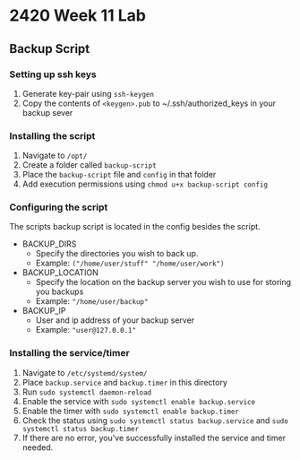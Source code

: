 # 2420 Week 11 Lab

## Backup Script

### Setting up ssh keys
1. Generate key-pair using `ssh-keygen`
2. Copy the contents of `<keygen>.pub` to ~/.ssh/authorized_keys in your backup sever

### Installing the script
1. Navigate to `/opt/`
2. Create a folder called `backup-script`
3. Place the `backup-script` file and `config` in that folder
4. Add execution permissions using `chmod u+x backup-script config`

### Configuring the script

The scripts backup script is located in the config besides the script.

* BACKUP_DIRS
    * Specify the directories you wish to back up.
    * Example: `("/home/user/stuff" "/home/user/work")`
* BACKUP_LOCATION
    * Specify the location on the backup server you wish to use for storing you backups
    * Example: `"/home/user/backup"`
* BACKUP_IP
    * User and ip address of your backup server
    * Example: `"user@127.0.0.1"`

### Installing the service/timer
1. Navigate to `/etc/systemd/system/`
2. Place `backup.service` and `backup.timer` in this directory
3. Run `sudo systemctl daemon-reload`
4. Enable the service with `sudo systemctl enable backup.service`
5. Enable the timer with `sudo systemctl enable backup.timer`
6. Check the status using `sudo systemctl status backup.service` and `sudo systemctl status backup.timer`
7. If there are no error, you've successfully installed the service and timer needed.